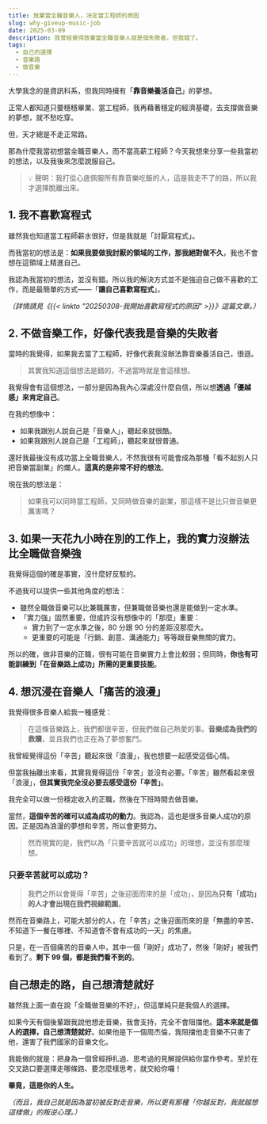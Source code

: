 ```yaml
---
title: 放棄當全職音樂人，決定當工程師的原因
slug: why-giveup-music-job
date: 2025-03-09
description: 我曾經覺得放棄當全職音樂人就是個失敗者，但我錯了。
tags:
  - 自己的選擇
  - 音樂路
  - 做音樂
---
```

大學我念的是資訊科系，但我同時擁有「**靠音樂養活自己**」的夢想。

正常人都知道只要穩穩畢業、當工程師，我再藉著穩定的經濟基礎，去支撐做音樂的夢想，就不愁吃穿。

但，天才總是不走正常路。

那為什麼我當初想當全職音樂人，而不當高薪工程師？今天我想來分享一些我當初的想法，以及我後來怎麼說服自己。

> 💡 聲明：我打從心底佩服所有靠音樂吃飯的人，這是我走不了的路，所以我才選擇脫離出來。

## 1. 我不喜歡寫程式

雖然我也知道當工程師薪水很好，但是我就是「討厭寫程式」。

而我當初的想法是：**如果我要做我討厭的領域的工作，那我絕對做不久**，我也不會想在這領域上精進自己。

我認為我當初的想法，並沒有錯。所以我的解決方式並不是強迫自己做不喜歡的工作，而是最簡單的方式——「**讓自己喜歡寫程式**」。

*（詳情請見《{{< linkto "20250308-我開始喜歡寫程式的原因" >}}》這篇文章。）*

## 2. 不做音樂工作，好像代表我是音樂的失敗者

當時的我覺得，如果我去當了工程師，好像代表我沒辦法靠音樂養活自己，很遜。

> 其實我知道這個想法是錯的，不過當時就是會這樣想。

我覺得會有這個想法，一部分是因為我內心深處沒什麼自信，所以想**透過「優越感」來肯定自己**。

在我的想像中：

* 如果我跟別人說自己是「音樂人」，聽起來就很酷。
* 如果我跟別人說自己是「工程師」，聽起來就很普通。

還好我最後沒有成功當上全職音樂人，不然我很有可能會成為那種「看不起別人只把音樂當副業」的爛人。**這真的是非常不好的想法**。

現在我的想法是：

> 如果我可以同時當工程師，又同時做音樂的副業，那這樣不是比只做音樂更厲害嗎？

## 3. 如果一天花九小時在別的工作上，我的實力沒辦法比全職做音樂強

我覺得這個的確是事實，沒什麼好反駁的。

不過我可以提供一些其他角度的想法：

* 雖然全職做音樂可以比兼職厲害，但兼職做音樂也還是能做到一定水準。
* 「實力強」固然重要，但或許沒有想像中的「那麼」重要：
	* 實力到了一定水準之後，80 分跟 90 分的差距沒那麼大。
	* 更重要的可能是「行銷、創意、溝通能力」等等跟音樂無關的實力。

所以的確，做非音樂的正職，很有可能在音樂實力上會比較弱；但同時，**你也有可能訓練到「在音樂路上成功」所需的更重要技能**。

## 4. 想沉浸在音樂人「痛苦的浪漫」

我覺得很多音樂人給我一種感覺：

> 在這條音樂路上，我們都很辛苦，但我們做自己熱愛的事。**音樂成為我們的救贖**，並且我們也正在為了夢想奮鬥。

我曾經覺得這份「辛苦」聽起來很「浪漫」，我也想要一起感受這個心情。

但當我抽離出來看，其實我覺得這份「辛苦」並沒有必要。「辛苦」雖然看起來很「浪漫」，**但其實我完全沒必要去感受這份「辛苦」**。

我完全可以做一份穩定收入的正職，然後在下班時間去做音樂。

當然，**這個辛苦的確可以成為成功的動力**。我認為，這也是很多音樂人成功的原因。正是因為浪漫的夢想和辛苦，所以會更努力。

> 然而現實的是，我們以為「只要辛苦就可以成功」的理想，並沒有那麼理想。

### 只要辛苦就可以成功？

> 我們之所以會覺得「辛苦」之後迎面而來的是「成功」，是因為**只有「成功」的人才會出現在我們視線範圍**。

然而在音樂路上，可能大部分的人，在「辛苦」之後迎面而來的是「無盡的辛苦、不知道下一餐在哪裡、不知道會不會有成功的一天」的焦慮。

只是，在一百個痛苦的音樂人中，其中一個「剛好」成功了，然後「剛好」被我們看到了。**剩下 99 個，都是我們看不到的**。

## 自己想走的路，自己想清楚就好

雖然我上面一直在說「全職做音樂的不好」，但這單純只是我個人的選擇。

如果今天有個後輩跟我說他想走音樂，我會支持，完全不會阻擋他。**這本來就是個人的選擇，自己想清楚就好**。如果他是下一個周杰倫，我阻擋他走音樂不只害了他，還害了我們國家的音樂文化。

我能做的就是：把身為一個曾經掙扎過、思考過的見解提供給你當作參考。至於在交叉路口要選擇走哪條路、要怎麼樣思考，就交給你囉！

**畢竟，這是你的人生。**

*（而且，我自己就是因為當初被反對走音樂，所以更有那種「你越反對，我就越想這樣做」的叛逆心理。）*